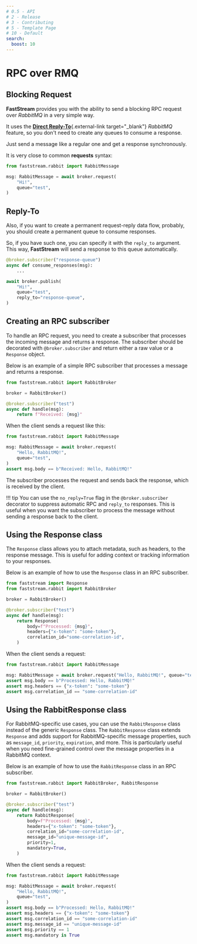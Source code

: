 ```yaml
---
# 0.5 - API
# 2 - Release
# 3 - Contributing
# 5 - Template Page
# 10 - Default
search:
  boost: 10
---
```


# RPC over RMQ

## Blocking Request

**FastStream** provides you with the ability to send a blocking RPC request over *RabbitMQ* in a very simple way.

It uses the [**Direct Reply-To**](https://www.rabbitmq.com/direct-reply-to.html){.external-link target="_blank"} *RabbitMQ* feature, so you don't need to create any queues to consume a response.

Just send a message like a regular one and get a response synchronously.

It is very close to common **requests** syntax:

```python hl_lines="3"
from faststream.rabbit import RabbitMessage

msg: RabbitMessage = await broker.request(
    "Hi!",
    queue="test",
)
```

## Reply-To

Also, if you want to create a permanent request-reply data flow, probably, you should create a permanent queue to consume responses.

So, if you have such one, you can specify it with the `reply_to` argument. This way, **FastStream** will send a response to this queue automatically.

```python hl_lines="1 8"
@broker.subscriber("response-queue")
async def consume_responses(msg):
    ...

await broker.publish(
    "Hi!",
    queue="test",
    reply_to="response-queue",
)
```

## Creating an RPC subscriber

To handle an RPC request, you need to create a subscriber that processes the incoming message and returns a response.
The subscriber should be decorated with `@broker.subscriber` and return either a raw value or a `Response` object.

Below is an example of a simple RPC subscriber that processes a message and returns a response.

```python hl_lines="1 8"
from faststream.rabbit import RabbitBroker

broker = RabbitBroker()

@broker.subscriber("test")
async def handle(msg):
    return f"Received: {msg}"
```

When the client sends a request like this:

```python hl_lines="1 8"
from faststream.rabbit import RabbitMessage

msg: RabbitMessage = await broker.request(
    "Hello, RabbitMQ!",
    queue="test",
)
assert msg.body == b"Received: Hello, RabbitMQ!"
```

The subscriber processes the request and sends back the response, which is received by the client.

!!! tip
    You can use the `no_reply=True` flag in the `@broker.subscriber` decorator to suppress automatic RPC and `reply_to` responses.
    This is useful when you want the subscriber to process the message without sending a response back to the client.

## Using the Response class
The `Response` class allows you to attach metadata, such as headers, to the response message.
This is useful for adding context or tracking information to your responses.

Below is an example of how to use the `Response` class in an RPC subscriber.

```python hl_lines="1 8"
from faststream import Response
from faststream.rabbit import RabbitBroker

broker = RabbitBroker()

@broker.subscriber("test")
async def handle(msg):
    return Response(
        body=f"Processed: {msg}",
        headers={"x-token": "some-token"},
        correlation_id="some-correlation-id",
    )
```

When the client sends a request:

```python hl_lines="1 8"
from faststream.rabbit import RabbitMessage

msg: RabbitMessage = await broker.request("Hello, RabbitMQ!", queue="test")
assert msg.body == b"Processed: Hello, RabbitMQ!"
assert msg.headers == {"x-token": "some-token"}
assert msg.correlation_id == "some-correlation-id"
```

## Using the RabbitResponse class
For RabbitMQ-specific use cases, you can use the `RabbitResponse` class instead of the generic `Response` class.
The `RabbitResponse` class extends `Response` and adds support for RabbitMQ-specific message properties, such as `message_id`, `priority`, `expiration`, and more.
This is particularly useful when you need fine-grained control over the message properties in a RabbitMQ context.

Below is an example of how to use the `RabbitResponse` class in an RPC subscriber.
```python hl_lines="1 8"
from faststream.rabbit import RabbitBroker, RabbitResponse

broker = RabbitBroker()

@broker.subscriber("test")
async def handle(msg):
    return RabbitResponse(
        body=f"Processed: {msg}",
        headers={"x-token": "some-token"},
        correlation_id="some-correlation-id",
        message_id="unique-message-id",
        priority=1,
        mandatory=True,
    )
```

When the client sends a request:

```python hl_lines="1 8"
from faststream.rabbit import RabbitMessage

msg: RabbitMessage = await broker.request(
    "Hello, RabbitMQ!",
    queue="test",
)
assert msg.body == b"Processed: Hello, RabbitMQ!"
assert msg.headers == {"x-token": "some-token"}
assert msg.correlation_id == "some-correlation-id"
assert msg.message_id == "unique-message-id"
assert msg.priority == 1
assert msg.mandatory is True
```
